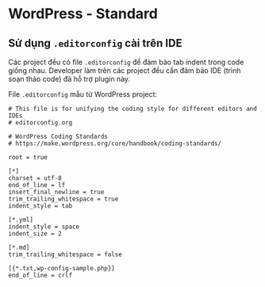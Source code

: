 # WordPress - Standard

## Sử dụng `.editorconfig` cài trên IDE

Các project đều có file `.editorconfig` để đảm bảo tab indent trong code giống nhau. Developer làm trên các project đều cần đảm bảo IDE (trình soạn thảo code) đã hỗ trợ plugin này.

File `.editorconfig` mẫu từ WordPress project:

```
# This file is for unifying the coding style for different editors and IDEs
# editorconfig.org

# WordPress Coding Standards
# https://make.wordpress.org/core/handbook/coding-standards/

root = true

[*]
charset = utf-8
end_of_line = lf
insert_final_newline = true
trim_trailing_whitespace = true
indent_style = tab

[*.yml]
indent_style = space
indent_size = 2

[*.md]
trim_trailing_whitespace = false

[{*.txt,wp-config-sample.php}]
end_of_line = crlf
```
